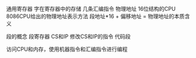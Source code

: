 通用寄存器
字在寄存器中的存储
几条汇编指令
物理地址
16位结构的CPU
8086CPU给出的物理地址表示方法
段地址*16 + 偏移地址 = 物理地址的本质含义

段的概念
段寄存器
CS和IP
修改CS和IP的指令
代码段

访问CPU和内存，使用机器指令和汇编指令进行编程